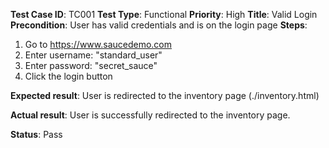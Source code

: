 **Test Case ID**: TC001
**Test Type**: Functional
**Priority**: High
**Title**: Valid Login
**Precondition**: User has valid credentials and is on the login page
**Steps**:
1. Go to https://www.saucedemo.com
2. Enter username: "standard_user"
3. Enter password: "secret_sauce"
4. Click the login button

**Expected result**:
User is redirected to the inventory page (./inventory.html)

**Actual result**:
User is successfully redirected to the inventory page.

**Status**: Pass